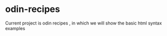 # odin-recipes

Current project is odin recipes , in which we will show the basic html syntax examples